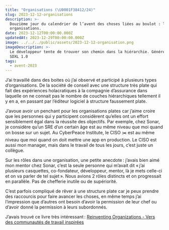 ```yaml
---
title: "Organisations (\U0001F38412/24)"
slug: 2023-12-12-organisations
description: >-
  Douzième jour du calendrier de l’avent des choses liées au boulot : les
  organisations.
date: 2023-12-12T00:00:00.000Z
updatedAt: 2023-12-29T00:00:00.000Z
image: ../../../public/assets/2023-12-12-organisation.png
imageDescription: >-
  Le développeur tente de trouver son chemin dans la hiérarchie. Générée avec
  SDXL 1.0
tags:
  - avent-2023
---
```


J’ai travaillé dans des boites où j’ai observé et participé à plusieurs types d’organisations. De la société de conseil avec une structure très plate qui fait des expériences holacratiques à la compagnie d’assurance dans laquelle on ne connait pas le nombre de couches hiérarchiques tellement il y en a, en passant par l’éditeur logiciel à structure faussement plate.

J’avoue avoir un penchant pour les organisations plates car j’aime croire que les personnes qui y participent considèrent qu’elles ont un effort sensiblement égal dans la réussite des objectifs. Par exemple, chez Sonar, je considère qu’un SRE d’un certain âge est au même niveau que moi quand on bosse sur un sujet. Au CyberPeace Institute, le CISO ✂️ est au même niveau que moi quand on doit mettre une app en production. Le CISO est aussi mon manager, mais dans le travail de tous les jours, c’est juste un collègue.

Sur les rôles dans une organisation, une petite anecdote : j’avais bien aimé mon mentor chez Sonar, c’est la seule personne qui m’avait dit « j’ai plusieurs casquettes, co-fondateur, développeur, mentor, là je mets celle-ci et on va parler de tel sujet ». Nous avions 2 rôles distincts et on progressait en parallèle. Pas de chefferie inutile ou de supériorité.

C’est parfois compliqué de rêver à une structure plate car je peux prendre des raccourcis pour faire avancer les choses, en même temps j’ai l’impression que d’autres ont besoin d’avoir la permission de leur chef ou d’avoir donné la permission à leurs subordonnés.

J’avais trouvé ce livre très intéressant : [Reinventing Organizations - Vers des communautés de travail inspirées](https://www.reinventingorganizations.com/fr.html)
